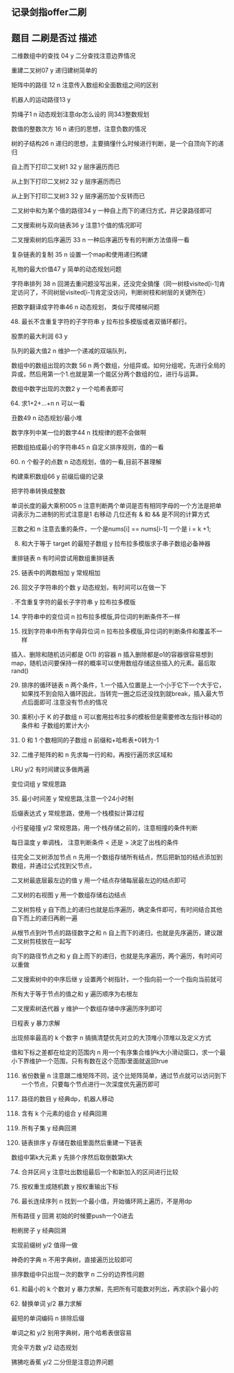 ## 记录剑指offer二刷

## 题目                                 二刷是否过            描述
  
二维数组中的查找 04                       y                 二分查找注意边界情况

重建二叉树07                               y                     递归建树简单的

矩阵中的路径 12                           n                   注意传入数组和全面数组之间的区别

机器人的运动路径13                             y                 

剪绳子1                                  n                      动态规划注意dp怎么设的  同343整数规划

数值的整数次方 16                            n                    递归的思想，注意负数的情况                   

树的子结构26                              n                      递归的思想，主要搞懂什么时候进行判断，是一个自顶向下的递归

自上而下打印二叉树1 32                      y                      层序遍历而已

从上到下打印二叉树2 32                     y                          层序遍历而已

从上到下打印二叉树3 32                    y                        层序遍历加个反转而已
  
二叉树中和为某个值的路径34                  y                        一种自上而下的递归方式，并记录路径即可

二叉搜索树与双向链表36                      y                        注意1个值的情况即可     

二叉搜索树的后序遍历 33                    n                         一种后序遍历专有的判断方法值得一看

复杂链表的复制 35                          n                         设置一个map和使用递归构建

礼物的最大价值47                            y                          简单的动态规划问题

字符串排列 38                               n                          回溯去重问题没写出来，还没完全搞懂（同一树枝visited[i-1]肯定访问了，不同树层visited[i-1]肯定没访问，判断树枝和树层的关键所在）

把数字翻译成字符串46                        n                          动态规划， 类似于爬楼梯问题

48. 最长不含重复字符的子字符串                y                           拉布拉多模版或者双循环都行。

股票的最大利润 63                          y                            

队列的最大值2                              n                                 维护一个递减的双端队列，

数组中的数组出现的次数 56                    n                                  两个数组，分组异或。如何分组呢，先进行全局的异或，然后用第一个1.也就是第一个能区分两个数组的位，进行与运算。

数组中数字出现的次数2                       y                                    一个哈希表即可

64. 求1+2+…+n                              n                                  可以一看

丑数49                                      n                                  动态规划/最小堆

数字序列中某一位的数字44                        n                                  找规律的题不会做啊

把数组拍成最小的字符串45                      n                                    自定义排序规则，值的一看

60. n 个骰子的点数                           n                                    动态规划，值的一看,目前不甚理解

构建乘积数组66                               y                                     前缀后缀的记录  

把字符串转换成整数  

单词长度的最大乘积005                       n                                    注意判断两个单词是否有相同字母的一个方法是把单词表示为二进制的形式注意是1 右移动 几位还有 & 和 && 是不同的计算方式


三数之和                                     n                                  注意去重的条件，一个是nums[i] == nums[i-1] 一个是 i =  k  +1;

008. 和大于等于 target 的最短子数组          y                                     拉布拉多模版求子串子数组必备神器

   
重排链表                                    n                                    有时间尝试用数组重排链表

025. 链表中的两数相加                          y                                    常规相加

20. 回文子字符串的个数                        y                                    动态规划，有时间可以在做一下
     
. 不含重复字符的最长子字符串                    y                                      拉布拉多模版
  
 014. 字符串中的变位词                          n                                    拉布拉多模版,异位词的判断条件不一样

438. 找到字符串中所有字母异位词                  n                                        拉布拉多模版,异位词的判断条件和覆盖不一样
      
插入、删除和随机访问都是 O(1) 的容器            n                                        插入删除都是o1的容器很容易想到map，随机访问要保持一样的概率可以使用数组存储这些插入的元素。最后取rand()

029. 排序的循环链表                          n                                        两个条件，1.一个插入位置是上一个小于它下一个大于它，如果找不到会陷入循环因此，当转完一圈之后还没找到就break，插入最大节点后面即可.注意没有节点的情况
    
009. 乘积小于 K 的子数组                      n                                          可以套用拉布拉多的模板但是需要修改左指针移动的条件和   子数组的累计大小

011. 0 和 1 个数相同的子数组                  n                                        前缀和+哈希表+0转为-1


013. 二维子矩阵的和                          n                                        先求每一行的和，再按行遍历求区域和

LRU                                       y/2                                      有时间建议多做两遍  

变位词组                                    y                                          常规思路


035. 最小时间差                          y                                              常规思路,注意一个24小时制

后缀表达式                                y                                           常规思路，使用一个栈模拟计算过程

小行星碰撞                              y/2                                            常规思路，用一个栈存储之前的，注意相撞的条件判断

每日温度                                 y                                            单调栈， 注意判断条件 < 还是 > 决定了出栈的条件

往完全二叉树添加节点                       n                                            先用一个数组存储所有结点，然后把新加的结点添加到数组，并通过公式找到父节点，

二叉树最底层最左边的值                    y                                               用一个结点存储每层最左边的结点即可

二叉树的右视图                          y                                                用一个数组存储右边结点

二叉树剪枝                             y                                                  自下而上的递归也就是后序遍历，确定条件即可，有时间结合其他自下而上的递归再刷一遍

  
从根节点到叶节点的路径数字之和            n                                                  自上而下的递归，也就是先序遍历，建议跟二叉树剪枝放在一起写

向下的路径节点之和                    y                                                     自上而下的递归，也就是先序遍历，两个遍历，有时间可以重做

 二叉搜索树中的中序后继                y                                                     设置两个树指针，一个指向前一个一个指向当前就可

 所有大于等于节点的值之和              y                                                      遍历顺序为右根左

二叉搜索树迭代器                    y                                                          维护一个数组存储中序遍历序列即可

日程表                            y                                                            暴力求解

出现频率最高的 k 个数字              n                                                            搞搞清楚优先对立的大顶堆小顶堆以及定义方式


值和下标之差都在给定的范围内         n                                                            用一个有序集合维护k大小滑动窗口，求一个最小下界维护一个范围，只有有数在这个范围i里面就返回true

116. 省份数量                    n                                                            注意跟二维矩阵不同，这个比矩阵简单，通过节点就可以访问到下一个节点，只要每个节点进行一次深度优先遍历即可

098. 路径的数目                  y                                                              经典dp，机器人移动
  
080. 含有 k 个元素的组合          y                                                              经典回溯

79. 所有子集                  y                                                                  经典回溯

077. 链表排序                y                                                                  存储在数组里面然后重建一下链表

数组中第k大元素                y                                                                    先排个序然后取倒数第k大

074. 合并区间              y                                                                    注意吐出数组最后一个和新加入的区间进行比较
  
071. 按权重生成随机数         y                                                                  按权重输出下标

119. 最长连续序列            n                                                                      找到一个最小值，开始循环网上遍历，不是用dp

所有路径                      y                                                                        回溯  初始的时候要push一个0进去

粉刷房子                       y                                                                    经典回溯

实现前缀树                    y/2                                                                       值得一做

神奇的字典                    n                                                                      不用字典树，直接遍历比较即可

排序数组中只出现一次的数字    n                                                                        二分的边界性问题

061. 和最小的 k 个数对        y                                                                        暴力求解，先把所有可能数对列出，再求前k个最小的

063. 替换单词                  y/2                                                                    暴力求解
    
最短的单词编码                    n                                                                    排除后缀

单词之和                      y/2                                                                        别用字典树，用个哈希表很容易

完全平方数                      y/2                                                                      动态规划                  

狒狒吃香蕉                      y/2                                                                          二分但是注意边界问题
